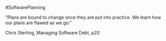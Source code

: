 #SoftwarePlanning

"Plans are bound to change once they are put into practice. We learn how our plans are flawed as we go."

Chris Sterling, Managing Software Debt, p20